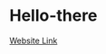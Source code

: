 # Hello-there

[Website Link]([https://R0wan404.github.io/Hello-there/](https://85uhssxby3hqpzcuoqzjjw.on.drv.tw/template(1)/))
